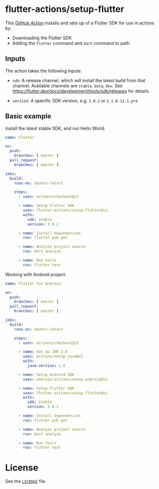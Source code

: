 # flutter-actions/setup-flutter

This [GitHub Action]() installs and sets up of a Flutter SDK for use in actions by:

* Downloading the Flutter SDK
* Adding the `flutter` command and `dart` command to path

## Inputs

The action takes the following inputs:
  * `sdk`: A release channel, which will install the latest build from that channel.
    Available channels are `stable`, `beta`, `dev`. See
    https://flutter.dev/docs/development/tools/sdk/releases for details.

  * `version`: A specific SDK version, e.g. `2.0.2` or `2.1.0-12.1.pre`

## Basic example

Install the latest stable SDK, and run Hello World.

```yml
name: Flutter

on:
  push:
    branches: [ master ]
  pull_request:
    branches: [ master ]

jobs:
  build:
    runs-on: ubuntu-latest

    steps:
      - uses: actions/checkout@v2

      - name: Setup Flutter SDK
        uses: flutter-actions/setup-flutter@v1
        with:
          sdk: stable
          version: 2.0.2

      - name: Install dependencies
        run: flutter pub get

      - name: Analyze project source
        run: dart analyze

      - name: Run tests
        run: flutter test
```

Working with Android project:

```yml
name: Flutter for Android

on:
  push:
    branches: [ master ]
  pull_request:
    branches: [ master ]

jobs:
  build:
    runs-on: ubuntu-latest

    steps:
      - uses: actions/checkout@v2

      - name: Set up JDK 1.8
        uses: actions/setup-java@v1
        with:
          java-version: 1.8

      - name: Setup Android SDK
        uses: android-actions/setup-android@v2

      - name: Setup Flutter SDK
        uses: flutter-actions/setup-flutter@v1
        with:
          sdk: stable
          version: 2.0.2

      - name: Install dependencies
        run: flutter pub get

      - name: Analyze project source
        run: dart analyze

      - name: Run tests
        run: flutter test
```


# License

See the [`LICENSE`](LICENSE) file.
